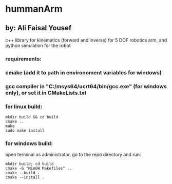 # hummanArm

## by: Ali Faisal Yousef

c++ library for kinematics (forward and inverse) for 5 DOF robotics arm,
and python simulation for the robot

### requirements:

### cmake (add it to path in environoment variables for windows)

### gcc compiler in "C:/msys64/ucrt64/bin/gcc.exe" (for windows only), or set it in CMakeLists.txt

### for linux build:

```
mkdir build && cd build
cmake ..
make
sudo make install
```

### for windows build:

open terminal as administrator, go to the repo directory and run:

```
mkdir build; cd build
cmake -G "MinGW Makefiles" ..
cmake --build .
cmake --install .
```
